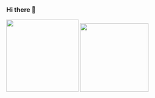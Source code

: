 ### Hi there 👋

<!--
**lcs-martins/lcs-martins** is a ✨ _special_ ✨ repository because its `README.md` (this file) appears on your GitHub profile.

Here are some ideas to get you started:

- 🔭 I’m currently working on ...
- 🌱 I’m currently learning ...
- 👯 I’m looking to collaborate on ...
- 🤔 I’m looking for help with ...
- 💬 Ask me about ...
- 📫 How to reach me: ...
- 😄 Pronouns: ...
- ⚡ Fun fact: ...
-->



<img height="190em" src="https://github-readme-stats.vercel.app/api?username=lcs-martins&show_icons=true&hide_border=true&hide_rank=true" />
<img height="180em" src="https://github-readme-stats.vercel.app/api/top-langs/?username=lcs-martins&layout=compact)" />
